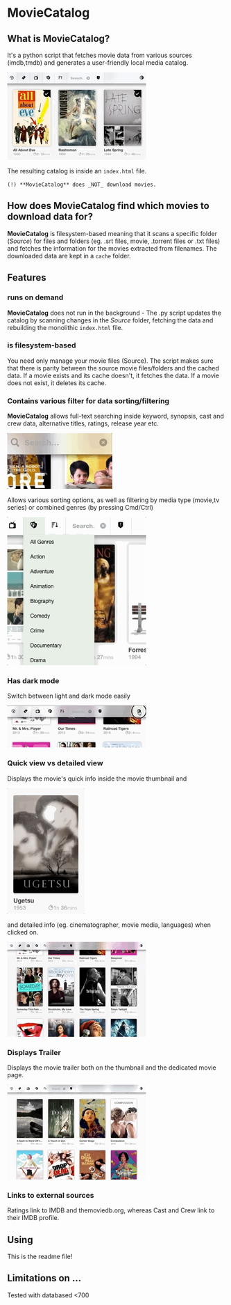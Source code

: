 MovieCatalog
========

## What is MovieCatalog?
It's a python script that fetches movie data from various sources (imdb,tmdb) and generates a user-friendly local media catalog.

![image1](readme.resources/scroll09.gif)

The resulting catalog is inside an `index.html` file. 

    (!) **MovieCatalog** does _NOT_ download movies.

## How does MovieCatalog find which movies to download data for?
**MovieCatalog** is filesystem-based meaning that it scans a specific folder (*Source*) for files and folders (eg. .srt files, movie, .torrent files or .txt files) and fetches the information for the movies extracted from filenames. The downloaded data are kept in a `cache` folder.

## Features
### runs on demand
**MovieCatalog** does not run in the background - The .py script updates the catalog by scanning changes in the *Source* folder, fetching the data and rebuilding the monolithic `index.html` file. 
### is filesystem-based
You need only manage your movie files (Source). The script makes sure that there is parity between the source movie files/folders and the cached data. If a movie exists and its cache doesn't, it fetches the data. If a movie does not exist, it deletes its cache.
### Contains various filter for data sorting/filtering
**MovieCatalog** allows full-text searching inside keyword, synopsis, cast and crew data, alternative titles, ratings, release year etc.

![searching](readme.resources/search03.gif)

Allows various sorting options, as well as filtering by media type (movie,tv series) or combined genres (by pressing Cmd/Ctrl)

![filtering](readme.resources/filter04.gif)

### Has dark mode
Switch between light and dark mode easily

![dark mode](readme.resources/darkmode03.gif)

### Quick view vs detailed view
Displays the movie's quick info inside the movie thumbnail and

![quickinfo](readme.resources/thumbnail04.gif)

and detailed info (eg. cinematographer, movie media, languages) when clicked on.

![dark mode](readme.resources/moviepage03.gif)

### Displays Trailer
Displays the movie trailer both on the thumbnail and the dedicated movie page.

![dark mode](readme.resources/trailer01.gif)

### Links to external sources
Ratings link to IMDB and themoviedb.org, whereas Cast and Crew link to their IMDB profile.


## Using
This is the readme file!



## Limitations on ...
Tested with databased <700